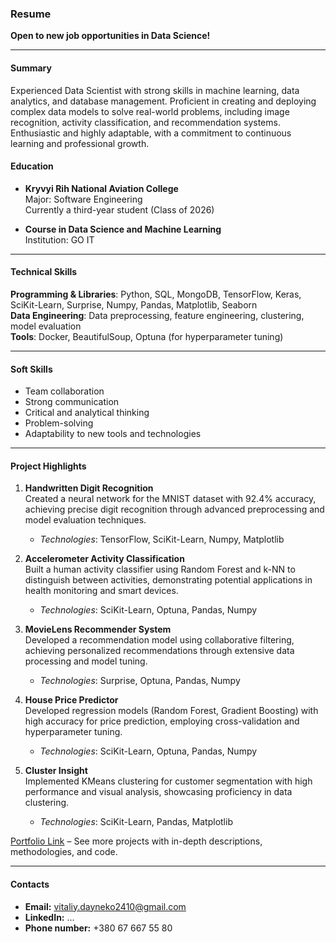 ### **Resume**

**Open to new job opportunities in Data Science!**

---

#### **Summary**
Experienced Data Scientist with strong skills in machine learning, data analytics, and database management. Proficient in creating and deploying complex data models to solve real-world problems, including image recognition, activity classification, and recommendation systems. Enthusiastic and highly adaptable, with a commitment to continuous learning and professional growth.

#### **Education**
- **Kryvyi Rih National Aviation College**  
  Major: Software Engineering  
  Currently a third-year student (Class of 2026)

- **Course in Data Science and Machine Learning**  
  Institution: GO IT

---

#### **Technical Skills**
**Programming & Libraries**: Python, SQL, MongoDB, TensorFlow, Keras, SciKit-Learn, Surprise, Numpy, Pandas, Matplotlib, Seaborn  
**Data Engineering**: Data preprocessing, feature engineering, clustering, model evaluation  
**Tools**: Docker, BeautifulSoup, Optuna (for hyperparameter tuning)

---

#### **Soft Skills**
- Team collaboration
- Strong communication
- Critical and analytical thinking
- Problem-solving
- Adaptability to new tools and technologies

---

#### **Project Highlights**

1. **Handwritten Digit Recognition**  
   Created a neural network for the MNIST dataset with 92.4% accuracy, achieving precise digit recognition through advanced preprocessing and model evaluation techniques.  
   - *Technologies*: TensorFlow, SciKit-Learn, Numpy, Matplotlib  

2. **Accelerometer Activity Classification**  
   Built a human activity classifier using Random Forest and k-NN to distinguish between activities, demonstrating potential applications in health monitoring and smart devices.  
   - *Technologies*: SciKit-Learn, Optuna, Pandas, Numpy  

3. **MovieLens Recommender System**  
   Developed a recommendation model using collaborative filtering, achieving personalized recommendations through extensive data processing and model tuning.  
   - *Technologies*: Surprise, Optuna, Pandas, Numpy

4. **House Price Predictor**  
   Developed regression models (Random Forest, Gradient Boosting) with high accuracy for price prediction, employing cross-validation and hyperparameter tuning.  
   - *Technologies*: SciKit-Learn, Optuna, Pandas, Numpy  

5. **Cluster Insight**  
   Implemented KMeans clustering for customer segmentation with high performance and visual analysis, showcasing proficiency in data clustering.  
   - *Technologies*: SciKit-Learn, Pandas, Matplotlib

[Portfolio Link](https://github.com/data-tamer2410/Data-Science-Portfolio) – See more projects with in-depth descriptions, methodologies, and code.

---

#### **Contacts**
-  **Email:** vitaliy.dayneko2410@gmail.com
-  **LinkedIn:** ...
-  **Phone number:** +380 67 667 55 80
